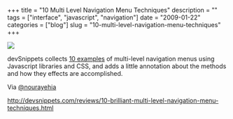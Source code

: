 +++
title = "10 Multi Level Navigation Menu Techniques"
description = ""
tags = ["interface", "javascript", "navigation"]
date = "2009-01-22"
categories = ["blog"]
slug = "10-multi-level-navigation-menu-techniques"
+++



  <div class="notebook-screenshot"><a href="http://devsnippets.com/reviews/10-brilliant-multi-level-navigation-menu-techniques.html"><img src="//media.konigi.com/bluga/wt49788973ea887.jpg"/></a></div><p>devSnippets collects <a href="http://devsnippets.com/reviews/10-brilliant-multi-level-navigation-menu-techniques.html">10 examples</a> of multi-level navigation menus using Javascript libraries and CSS, and adds a little annotation about the methods and how they effects are accomplished. </p>
<p>Via <a href="http://twitter.com/nourayehia/status/1138505891">@nourayehia</a></p>
    
  <a href="http://devsnippets.com/reviews/10-brilliant-multi-level-navigation-menu-techniques.html">http://devsnippets.com/reviews/10-brilliant-multi-level-navigation-menu-techniques.html</a>
